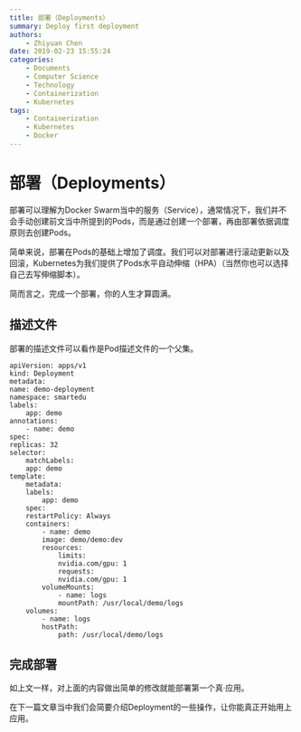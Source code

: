 ```yaml
---
title: 部署（Deployments）
summary: Deploy first deployment
authors:
    - Zhiyuan Chen
date: 2019-02-23 15:55:24
categories: 
    - Documents
    - Computer Science
    - Technology
    - Containerization
    - Kubernetes
tags:
    - Containerization
    - Kubernetes
    - Docker
---
```


# 部署（Deployments）

部署可以理解为Docker Swarm当中的服务（Service），通常情况下，我们并不会手动创建前文当中所提到的Pods，而是通过创建一个部署，再由部署依据调度原则去创建Pods。

简单来说，部署在Pods的基础上增加了调度。我们可以对部署进行滚动更新以及回滚，Kubernetes为我们提供了Pods水平自动伸缩（HPA）（当然你也可以选择自己去写伸缩脚本）。

简而言之，完成一个部署，你的人生才算圆满。

## 描述文件

部署的描述文件可以看作是Pod描述文件的一个父集。

    apiVersion: apps/v1
    kind: Deployment
    metadata:
    name: demo-deployment
    namespace: smartedu
    labels:
        app: demo
    annotations:
        - name: demo
    spec:
    replicas: 32
    selector:
        matchLabels:
        app: demo
    template:
        metadata:
        labels:
            app: demo
        spec:
        restartPolicy: Always
        containers:
            - name: demo
            image: demo/demo:dev
            resources:
                limits:
                nvidia.com/gpu: 1
                requests:
                nvidia.com/gpu: 1
            volumeMounts:
                - name: logs
                mountPath: /usr/local/demo/logs
        volumes:
            - name: logs
            hostPath:
                path: /usr/local/demo/logs

## 完成部署

如上文一样，对上面的内容做出简单的修改就能部署第一个真·应用。

在下一篇文章当中我们会简要介绍Deployment的一些操作，让你能真正开始用上应用。